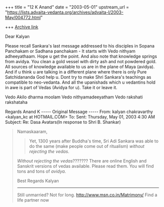 +++
title = "12 K Anand"
date = "2003-05-01"
upstream_url = "https://lists.advaita-vedanta.org/archives/advaita-l/2003-May/004772.html"

+++
[Archive link](https://lists.advaita-vedanta.org/archives/advaita-l/2003-May/004772.html)

Dear Kalyan

Please recall Sankara's last message addressed to his disciples in Sopana
Panchakam or Sadhana panchakam - It starts with Vedo nithyam adheeyathaam.
Hope u get the point. And also note that knowledge springs from avidya. You
clean a gold vessel with dirty ash and not powdered gold. All sources of
knowledge available to us are in the plane of Maya (avidya). And if u think
u are talking in a different plane where there is only Pure Satchidananda
<WINK> God help u. Dont try to make Shri Sankara's teachings as compatible
to neo-vedanta. And all the upanishads which u vedantins hold in awe is part
of Vedas (Avidya for u). Take it or leave it.

Vedo Akilo dharma moolam
Vedo nithyamadeeyatham
Vedo rakshati rakshataha

Regards
Anand K
----- Original Message -----
From: kalyan chakravarthy <kalyan_kc at HOTMAIL.COM>
To: <ADVAITA-L at LISTS.ADVAITA-VEDANTA.ORG>
Sent: Thursday, May 01, 2003 4:30 AM
Subject: Re: Dasa Avatars(In response to Shri B. Shankar)


> Namaskaaram,
>
> >Yet, 1300 years after Buddha's time, Sri Adi Sankara was able to do the
> >same
> >(make people come out of ritualism) *without rejecting the vedas*.
>
> *Without rejecting the vedas*??????? There are online English and Sanskrit
> versions of vedas available. Please read them. You will find tons and tons
> of *avidya*.
>
> Best Regards
> Kalyan
>
>
> _________________________________________________________________
> Still unmarried? Not for long. http://www.msn.co.in/Matrimony/ Find a life
> partner now
>


